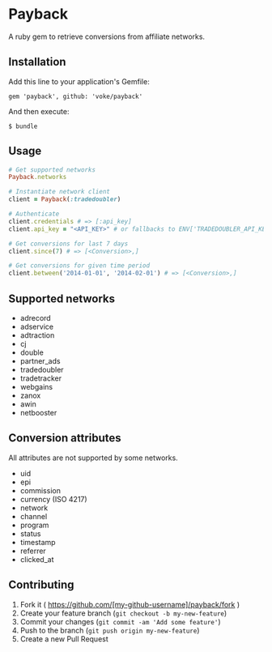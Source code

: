 # Payback

A ruby gem to retrieve conversions from affiliate networks.

## Installation

Add this line to your application's Gemfile:

    gem 'payback', github: 'voke/payback'

And then execute:

    $ bundle

## Usage

```ruby
# Get supported networks
Payback.networks

# Instantiate network client
client = Payback(:tradedoubler)

# Authenticate
client.credentials # => [:api_key]
client.api_key = "<API_KEY>" # or fallbacks to ENV['TRADEDOUBLER_API_KEY']

# Get conversions for last 7 days
client.since(7) # => [<Conversion>,]

# Get conversions for given time period
client.between('2014-01-01', '2014-02-01') # => [<Conversion>,]

```

## Supported networks
- adrecord
- adservice
- adtraction
- cj
- double
- partner_ads
- tradedoubler
- tradetracker
- webgains
- zanox
- awin
- netbooster

## Conversion attributes
All attributes are not supported by some networks.

- uid
- epi
- commission
- currency (ISO 4217)
- network
- channel
- program
- status
- timestamp
- referrer
- clicked_at

## Contributing

1. Fork it ( https://github.com/[my-github-username]/payback/fork )
2. Create your feature branch (`git checkout -b my-new-feature`)
3. Commit your changes (`git commit -am 'Add some feature'`)
4. Push to the branch (`git push origin my-new-feature`)
5. Create a new Pull Request
